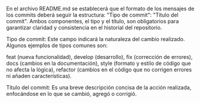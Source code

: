 En el archivo README.md se establecerá que el formato de los mensajes de los commits deberá seguir la estructura: "Tipo de commit": "Título del commit". Ambos componentes, el tipo y el título, son obligatorios para garantizar claridad y consistencia en el historial del repositorio.

Tipo de commit: Este campo indicará la naturaleza del cambio realizado. Algunos ejemplos de tipos comunes son:

feat (nueva funcionalidad),
develop (desarrollo),
fix (corrección de errores),
docs (cambios en la documentación),
style (formato y estilo de código que no afecta la lógica),
refactor (cambios en el código que no corrigen errores ni añaden características).

Título del commit: Es una breve descripción concisa de la acción realizada, enfocándose en lo que se cambió, agregó o corrigió.